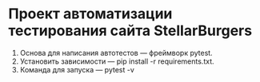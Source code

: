 # Проект автоматизации тестирования сайта StellarBurgers
1. Основа для написания автотестов — фреймворк pytest.
2. Установить зависимости — pip install -r requirements.txt.
3. Команда для запуска — pytest -v


